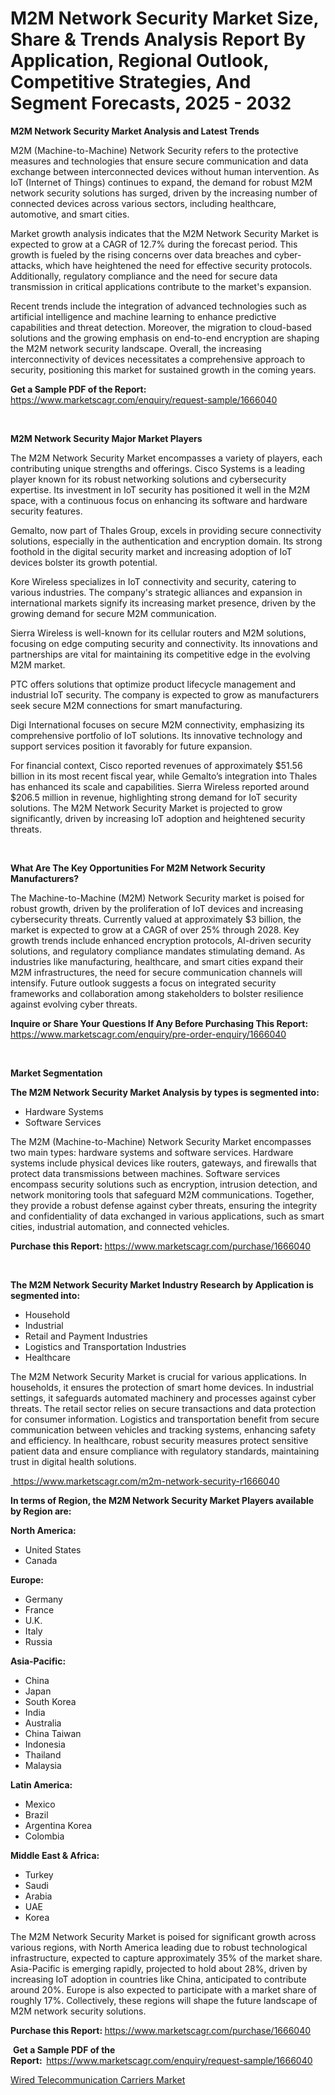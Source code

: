 <p><h1>M2M Network Security Market Size, Share & Trends Analysis Report By Application, Regional Outlook, Competitive Strategies, And Segment Forecasts, 2025 - 2032</h1></p><p><strong>M2M Network Security Market Analysis and Latest Trends</strong></p>
<p><p>M2M (Machine-to-Machine) Network Security refers to the protective measures and technologies that ensure secure communication and data exchange between interconnected devices without human intervention. As IoT (Internet of Things) continues to expand, the demand for robust M2M network security solutions has surged, driven by the increasing number of connected devices across various sectors, including healthcare, automotive, and smart cities.</p><p>Market growth analysis indicates that the M2M Network Security Market is expected to grow at a CAGR of 12.7% during the forecast period. This growth is fueled by the rising concerns over data breaches and cyber-attacks, which have heightened the need for effective security protocols. Additionally, regulatory compliance and the need for secure data transmission in critical applications contribute to the market's expansion.</p><p>Recent trends include the integration of advanced technologies such as artificial intelligence and machine learning to enhance predictive capabilities and threat detection. Moreover, the migration to cloud-based solutions and the growing emphasis on end-to-end encryption are shaping the M2M network security landscape. Overall, the increasing interconnectivity of devices necessitates a comprehensive approach to security, positioning this market for sustained growth in the coming years.</p></p>
<p><strong>Get a Sample PDF of the Report:&nbsp;</strong> <a href="https://www.marketscagr.com/enquiry/request-sample/1666040?utm_campaign=2113&utm_medium=2&utm_source=Github&utm_content=ia&utm_term=15022025&utm_id=m2m-network-security">https://www.marketscagr.com/enquiry/request-sample/1666040</a></p>
<p>&nbsp;</p>
<p><strong>M2M Network Security Major Market Players</strong></p>
<p><p>The M2M Network Security Market encompasses a variety of players, each contributing unique strengths and offerings. Cisco Systems is a leading player known for its robust networking solutions and cybersecurity expertise. Its investment in IoT security has positioned it well in the M2M space, with a continuous focus on enhancing its software and hardware security features.</p><p>Gemalto, now part of Thales Group, excels in providing secure connectivity solutions, especially in the authentication and encryption domain. Its strong foothold in the digital security market and increasing adoption of IoT devices bolster its growth potential.</p><p>Kore Wireless specializes in IoT connectivity and security, catering to various industries. The company's strategic alliances and expansion in international markets signify its increasing market presence, driven by the growing demand for secure M2M communication.</p><p>Sierra Wireless is well-known for its cellular routers and M2M solutions, focusing on edge computing security and connectivity. Its innovations and partnerships are vital for maintaining its competitive edge in the evolving M2M market.</p><p>PTC offers solutions that optimize product lifecycle management and industrial IoT security. The company is expected to grow as manufacturers seek secure M2M connections for smart manufacturing.</p><p>Digi International focuses on secure M2M connectivity, emphasizing its comprehensive portfolio of IoT solutions. Its innovative technology and support services position it favorably for future expansion.</p><p>For financial context, Cisco reported revenues of approximately $51.56 billion in its most recent fiscal year, while Gemalto’s integration into Thales has enhanced its scale and capabilities. Sierra Wireless reported around $206.5 million in revenue, highlighting strong demand for IoT security solutions. The M2M Network Security Market is projected to grow significantly, driven by increasing IoT adoption and heightened security threats.</p></p>
<p>&nbsp;</p>
<p><strong>What Are The Key Opportunities For M2M Network Security Manufacturers?</strong></p>
<p><p>The Machine-to-Machine (M2M) Network Security market is poised for robust growth, driven by the proliferation of IoT devices and increasing cybersecurity threats. Currently valued at approximately $3 billion, the market is expected to grow at a CAGR of over 25% through 2028. Key growth trends include enhanced encryption protocols, AI-driven security solutions, and regulatory compliance mandates stimulating demand. As industries like manufacturing, healthcare, and smart cities expand their M2M infrastructures, the need for secure communication channels will intensify. Future outlook suggests a focus on integrated security frameworks and collaboration among stakeholders to bolster resilience against evolving cyber threats.</p></p>
<p><strong>Inquire or Share Your Questions If Any Before Purchasing This Report:</strong> <a href="https://www.marketscagr.com/enquiry/pre-order-enquiry/1666040?utm_campaign=2113&utm_medium=2&utm_source=Github&utm_content=ia&utm_term=15022025&utm_id=m2m-network-security">https://www.marketscagr.com/enquiry/pre-order-enquiry/1666040</a></p>
<p>&nbsp;</p>
<p><strong>Market Segmentation</strong></p>
<p><strong>The M2M Network Security Market Analysis by types is segmented into:</strong></p>
<p><ul><li>Hardware Systems</li><li>Software Services</li></ul></p>
<p><p>The M2M (Machine-to-Machine) Network Security Market encompasses two main types: hardware systems and software services. Hardware systems include physical devices like routers, gateways, and firewalls that protect data transmissions between machines. Software services encompass security solutions such as encryption, intrusion detection, and network monitoring tools that safeguard M2M communications. Together, they provide a robust defense against cyber threats, ensuring the integrity and confidentiality of data exchanged in various applications, such as smart cities, industrial automation, and connected vehicles.</p></p>
<p><strong>Purchase this Report:&nbsp;</strong><a href="https://www.marketscagr.com/purchase/1666040?utm_campaign=2113&utm_medium=2&utm_source=Github&utm_content=ia&utm_term=15022025&utm_id=m2m-network-security">https://www.marketscagr.com/purchase/1666040</a></p>
<p>&nbsp;</p>
<p><strong>The M2M Network Security Market Industry Research by Application is segmented into:</strong></p>
<p><ul><li>Household</li><li>Industrial</li><li>Retail and Payment Industries</li><li>Logistics and Transportation Industries</li><li>Healthcare</li></ul></p>
<p><p>The M2M Network Security Market is crucial for various applications. In households, it ensures the protection of smart home devices. In industrial settings, it safeguards automated machinery and processes against cyber threats. The retail sector relies on secure transactions and data protection for consumer information. Logistics and transportation benefit from secure communication between vehicles and tracking systems, enhancing safety and efficiency. In healthcare, robust security measures protect sensitive patient data and ensure compliance with regulatory standards, maintaining trust in digital health solutions.</p></p>
<p><a href="https://www.marketscagr.com/m2m-network-security-r1666040?utm_campaign=2113&utm_medium=2&utm_source=Github&utm_content=ia&utm_term=15022025&utm_id=m2m-network-security">&nbsp;https://www.marketscagr.com/m2m-network-security-r1666040</a></p>
<p><strong>In terms of Region, the M2M Network Security Market Players available by Region are:</strong></p>
<p>
    <p> <strong> North America: </strong>
        <ul>
            <li>United States</li>
            <li>Canada</li>
        </ul>
        </p> 
    <p> <strong> Europe: </strong>
        <ul>
            <li>Germany</li>
            <li>France</li>
            <li>U.K.</li>
            <li>Italy</li>
            <li>Russia</li>
        </ul>
        </p> 
    <p> <strong> Asia-Pacific: </strong>
        <ul>
            <li>China</li>
            <li>Japan</li>
            <li>South Korea</li>
            <li>India</li>
            <li>Australia</li>
            <li>China Taiwan</li>
            <li>Indonesia</li>
            <li>Thailand</li>
            <li>Malaysia</li>
        </ul>
        </p> 
    <p> <strong> Latin America: </strong>
        <ul>
            <li>Mexico</li>
            <li>Brazil</li>
            <li>Argentina Korea</li>
            <li>Colombia</li>
        </ul>
        </p> 
    <p> <strong> Middle East & Africa: </strong>
        <ul>
            <li>Turkey</li>
            <li>Saudi</li>
            <li>Arabia</li>
            <li>UAE</li>
            <li>Korea</li>
        </ul>
    </p>
    </p>
<p><p>The M2M Network Security Market is poised for significant growth across various regions, with North America leading due to robust technological infrastructure, expected to capture approximately 35% of the market share. Asia-Pacific is emerging rapidly, projected to hold about 28%, driven by increasing IoT adoption in countries like China, anticipated to contribute around 20%. Europe is also expected to participate with a market share of roughly 17%. Collectively, these regions will shape the future landscape of M2M network security solutions.</p></p>
<p><strong>Purchase this Report: </strong><a href="https://www.marketscagr.com/purchase/1666040?utm_campaign=2113&utm_medium=2&utm_source=Github&utm_content=ia&utm_term=15022025&utm_id=m2m-network-security">https://www.marketscagr.com/purchase/1666040</a></p>
<p>&nbsp;<strong>Get a Sample PDF of the Report:&nbsp;&nbsp;</strong><a href="https://www.marketscagr.com/enquiry/request-sample/1666040?utm_campaign=2113&utm_medium=2&utm_source=Github&utm_content=ia&utm_term=15022025&utm_id=m2m-network-security">https://www.marketscagr.com/enquiry/request-sample/1666040</a></p>
<p><strong></strong></p>
<p><p><a href="https://github.com/tona7vba/Market-Research-Report-List-1/blob/main/wired-telecommunication-carriers-market.md?utm_campaign=2113&utm_medium=2&utm_source=Github&utm_content=ia&utm_term=15022025&utm_id=m2m-network-security">Wired Telecommunication Carriers Market</a></p></p>